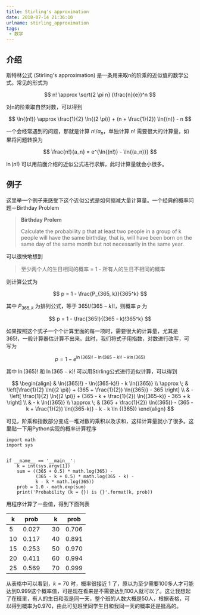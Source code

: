 ```yaml
---
title: Stirling's approximation
date: 2018-07-14 21:36:10
urlname: stirling_approximation
tags:
 - 数学
---
```


## 介绍

斯特林公式 (Stirling's approximation) 是一条用来取n的阶乘的近似值的数学公式。常见的形式为

$$
n! \approx \sqrt{2 \pi n} (\frac{n}{e})^n
$$

对n的阶乘取自然对数，可以得到

$$
\ln{(n!)} \approx \frac{1}{2} \ln{(2 \pi)} + (n + \frac{1}{2}) \ln{(n)} - n
$$

一个会经常遇到的问题，那就是计算 $n! / a_n$，单独计算 $n!$ 需要很大的计算量，如果将问题转换为

$$
\frac{n!}{a_n} = e^{\ln{(n!)} - \ln{(a_n)}}
$$

$\ln{(n!)}$ 可以用前面介绍的近似公式进行求解，此时计算量就会小很多。

## 例子

这里举一个例子来感受下这个近似公式是如何缩减大量计算量。一个经典的概率问题－Birthday Problem

> __Birthday Prolem__
>
> Calculate the probability p that at least two people in a group of k people will have the same birthday, that is, will have been born on the same day of the same month but not necessarily in the same year.

可以很快地想到

> 至少两个人的生日相同的概率 = 1 - 所有人的生日不相同的概率

则计算公式为

$$
p = 1 - \frac{P_{365, k}}{365^k}
$$

其中 $P_{365, k}$ 为排列公式，等于 $365! / (365 - k)!$，则概率 $p$ 为

$$
p = 1 - \frac{365!}{(365 - k)!365^k}
$$

如果按照这个式子一个个计算里面的每一项时，需要很大的计算量，尤其是 $365!$，一般计算器估计算不出来。此时，我们将式子用指数，对数进行改写，可写为

$$
p = 1 - e^{\ln{(365)!} - \ln{(365-k)!} - k\ln{(365)}}
$$

其中 $\ln{(365)!}$ 和 $\ln{(365-k)!}$ 可以用Stirling公式进行近似计算，可以得到

$$
\begin{align}
& \ln{(365)!} - \ln{(365-k)!} - k \ln{(365)}  \\
\approx \; & \left[\frac{1}{2} \ln{(2 \pi)} + (365 + \frac{1}{2}) \ln{(365)} - 365 \right] \\
& - \left[ \frac{1}{2} \ln{(2 \pi)} + (365 - k + \frac{1}{2}) \ln{(365-k)} - 365 + k \right] \\
& - k \ln{(365)} \\
\approx \; & (365 + \frac{1}{2}) \ln{(365)} - (365 - k + \frac{1}{2}) \ln{(365-k)} - k - k \ln {(365)}
\end{align}
$$

可见，阶乘和指数部分变成一堆对数的乘积以及求和，这样计算量就小了很多。这里贴一下用Python实现的概率计算程序


```
import math
import sys


if __name__ == '__main__':
    k = int(sys.argv[1])
    sum = ((365 + 0.5) * math.log(365) -
           (365 - k + 0.5) * math.log(365 - k) -
           k - k * math.log(365))
    prob = 1.0 - math.exp(sum)
    print('Probability (k = {}) is {}'.format(k, prob))

```

用程序计算了一些值，得到下面列表

| k | prob | | k | prob |
| -- | -- | -- | -- | -- |
| 5 | 0.027 | | 30 | 0.706 |
| 10 | 0.117 | | 40 | 0.891 |
| 15 | 0.253 | | 50 | 0.970 |
| 20 | 0.411 | | 60 | 0.994 |
| 25 | 0.569 | | 70 | 0.999 |

从表格中可以看到，$k = 70$ 时，概率很接近 $1$ 了，原以为至少需要100多人才可能达到0.999这个概率值，可是现在看来是不需要达到100人就可以了。这让我想起了在班里，有人的生日和我是同一天，整个班的人数大概是50人，根据表格，可以得到概率为0.970，由此可见班里同学生日和我同一天的概率还是挺高的。

